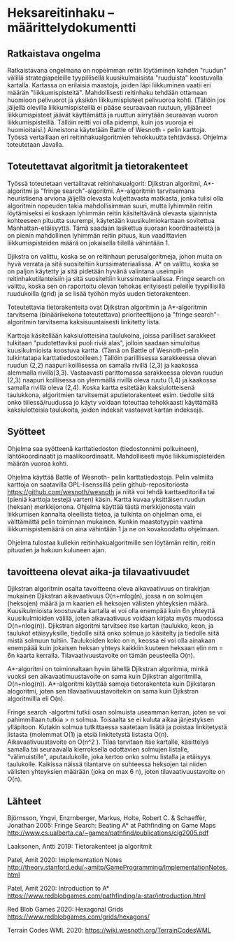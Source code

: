 # Heksareitinhaku – määrittelydokumentti

## Ratkaistava ongelma

Ratkaistavana ongelmana on nopeimman reitin löytäminen kahden "ruudun" välillä strategiapeleille tyypillisellä kuusikulmaisista "ruuduista" koostuvalla kartalla. Kartassa on erilaisia maastoja, joiden läpi liikkuminen vaatii eri määrän "liikkumispisteitä". Mahdollisesti reitinhaku tehdään ottamaan huomioon pelivuorot ja yksikön liikkumispisteet pelivuoroa kohti. (Tällöin jos jäljellä olevilla liikkumispisteillä ei pääse seuraavaan ruutuun, ylijääneet liikkumispisteet jäävät käyttämättä ja ruuttun siirrytään seuraavan vuoron liikkumispisteillä. Tällöin reitti voi olla pidempi, kuin jos vuoroja ei huomioitaisi.) Aineistona käytetään Battle of Wesnoth - pelin karttoja. Työssä vertaillaan eri reitinhakualgoritmien tehokkuutta tehtävässä. Ohjelma toteutetaan Javalla.

## Toteutettavat algoritmit ja tietorakenteet

Työssä toteutetaan vertailtavat reitinhakualgorit: Djikstran algoritmi, A*-algoritmi ja "fringe search"-algoritmi. A*-algoritmin tarvitsemana heuristisena arviona jäljellä olevasta kuljettavasta matkasta, jonka tulisi olla algoritmin nopeuden takia mahdollisimman suuri, mutta lyhimmän reitin löytämiseksi ei koskaan lyhimmän reitin käsiteltävänä olevasta sijainnista kohteeseen pituutta suurempi, käytetään kuusikulmiokarttaan sovitettua Manhattan-etäisyyttä. Tämä saadaan laskettua suoraan koordinaateista ja on pienin mahdollinen lyhimmän reitin pituus, kun vaadittavien liikkumispisteiden määrä on jokaisella tiilellä vähintään 1.

Djikstra on valittu, koska se on reitinhaun perusalgoritmeja, johon muita on hyvä verrata ja sitä suositeltiin kurssimateriaalissa. A\* on valittu, koska se on paljon käytetty ja sitä pidetään hyvänä valintana useimpiin reitinhakutilanteisiin ja sitä suositeltiin kurssimateriaalissa. Fringe search on valittu, koska sen on raportoitu olevan tehokas erityisesti peleille tyypillisillä ruudukoilla (grid) ja se lisää työhön myös uuden tietorakenteen.

Toteutettavia tietorakenteita ovat Djikstran algoritmin ja A\*-algoritmin tarvitsema (binäärikekona toteutettava) prioriteettijono ja "fringe search"-algoritmin tarvitsema kaksisuuntaisesti linkitetty lista.

Karttoja käsitellään kaksiulotteisina taulukoina, joissa parilliset sarakkeet tulkitaan "pudotettaviksi puoli riviä alas", jolloin saadaan simuloitua kuusikulmioista koostuva kartta. (Tämä on Battle of Wesnoth-pelin tulkintatapa karttatiedostoilleen.) Tällöin parilllisessa sarakkeessa olevan ruudun (2,2) naapuri koillisessa on samalla rivillä (2,3) ja kaakossa alemmalla rivillä(3,3). Vastaavasti parittomassa sarakkeessa olevan ruudun (2,3) naapuri koillisessa on ylemmällä rivillä oleva ruutu (1,4) ja kaakossa samalla rivillä oleva (2,4). Koska kartta esitetään kaksiulotteisenä taulukkona, algoritmien tarvitsemat aputietorakenteet esim. tiedolle siitä onko tiilessä/ruudussa jo käyty voidaan toteuttaa tehokkaasti käyttämällä kaksiulotteisia taulukoita, joiden indeksit vastaavat kartan indeksejä.

## Syötteet

Ohjelma saa syötteenä karttatiedoston (tiedostonnimi polkuineen), lähtökoordinaatit ja maalikoordinaatit. Mahdollisesti myös liikkumispisteiden määrän vuoroa kohti.

Ohjelma käyttää Battle of Wesnoth- pelin karttatiedostoja. Pelin valmiita karttoja on saatavilla GPL-lisenssillä pelin github-repositoriosta https://github.com/wesnoth/wesnoth ja niitä voi tehdä karttaeditorilla tai (pieniä karttoja testejä varten) käsin. Kartta kuvaa yksittäisen ruudun (heksan) merkkijonona. Ohjelma käyttää tästä merkkijonosta vain liikkumisen kannalta oleellista tietoa, ja tulkinta on ohjelman oma, ei välttämättä pelin toiminnan mukainen. Kunkin maastotyypin vaatima liikkumispistemäärä on aina vähintään 1 ja ne on kovakoodattu ohjelmaan.

Ohjelma tulostaa kullekin reitinhakualgoritmille sen löytämän reitin, reitin pituuden ja hakuun kuluneen ajan.

## tavoitteena olevat aika-ja tilavaativuudet

Djikstran algoritmin osalta tavoitteena oleva aikavaativuus on tirakirjan mukainen Djikstran aikavaativuus O(n+mlog(n), jossa n on solmujen (heksojen) määrä ja m kaarien eli heksojen välisten yhteyksien määrä. Kuusikulmioista koostuvalla kartalla ei voi olla enempää kuin 6n yhteyttä kuusikulmioiden välillä, joten aikavaativuus voidaan kirjata myös muodossa O(n+nlog(n)). Djikstran algoritmi tarvitsee itse kartan (taulukko, keon, ja taulukot etäisyyksille, tiedolle siitä onko solmua jo käsitelty ja tiedolle siitä mistä solmuun tultiin. Taulukoiden koko on n, keossa ei voi olla ainakaan enempäää kuin jokaisen heksan yhteys kaikkiin kuuteen heksaan elin nm = 6n kaarta kerralla. Tilavaativuustavoite on tämän peusteella O(n).

A*-algoritmi on toiminnaltaan hyvin lähellä Djikstran algoritmia, minkä vuoksi sen aikavaatimuustavoite on sama kuin Djikstran algoritmilla, O(n+nlog(n)). A*-algoritmi käyttää samoja tietorakenteta kuin Djikstaran alogoritmi, joten sen tilavaativuustavoitekin on sama kuin Djikstran algoritmillla eli O(n).

Fringe search -algortmi tutkii osan solmuista useamman kerran, joten se voi pahimmillaan tutkia > n solmua. Toisaalta se ei kuluta aikaa järjestyksen ylläpitoon. Kutakin solmua tutkittaessa saatetaan lisätä ja poistaa linkitetystä listasta (molemmat O(1) ja etsiä linkitetystä listasta O(n). Aikavaativuustavoite on O(n^2 ). Tilaa tarvitaan itse kartalle, käsittelyä samalla tai seuraavalla kierroksella odottavien solmujen listalle, "välimuistille", aputaulukolle, joka kertoo onko solmu listalla ja etäisyys taulukolle. Kaikissa näissä tilantarve on suhteessa heksojen tai niiden välisten yhteyksien määrään (joka on max 6 n), joten tilavaativuustavoite on O(n).

## Lähteet

Björnsson, Yngvi, Enzrnberger, Markus, Holte, Robert C. & Schaeffer, Jonathan 2005: Fringe Search: Beating A\* at Pathfinding on Game Maps
http://www.cs.ualberta.ca/~games/pathfind/publications/cig2005.pdf

Laaksonen, Antti 2019: Tietorakenteet ja algoritmit

Patel, Amit 2020: Implementation Notes http://theory.stanford.edu/~amitp/GameProgramming/ImplementationNotes.html

Patel, Amit 2020: Introduction to A\* https://www.redblobgames.com/pathfinding/a-star/introduction.html

Red Blob Games 2020: Hexagonal Grids https://www.redblobgames.com/grids/hexagons/

Terrain Codes WML 2020: https://wiki.wesnoth.org/TerrainCodesWML
